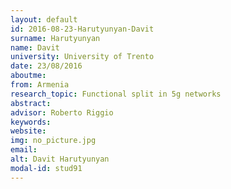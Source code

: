 ```yaml
---
layout: default 
id: 2016-08-23-Harutyunyan-Davit
surname: Harutyunyan
name: Davit
university: University of Trento
date: 23/08/2016
aboutme: 
from: Armenia
research_topic: Functional split in 5g networks
abstract: 
advisor: Roberto Riggio
keywords: 
website: 
img: no_picture.jpg
email: 
alt: Davit Harutyunyan
modal-id: stud91
---
```

